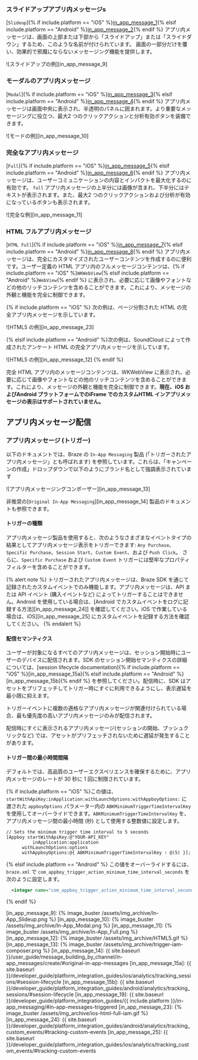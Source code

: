 ### スライドアップアプリ内メッセージs

[`Slideup`]{% if include.platform == "iOS" %}[in_app_message_1]{% elsif include.platform == "Android" %}[in_app_message_2]{% endif %} アプリ内メッセージは、画面の上部または下部から「スライドアップ」または「スライドダウン」するため、このような名前が付けられています。 画面の一部分だけを覆い、効果的で邪魔にならないメッセージング機能を提供します。

![スライドアップの例][in_app_message_9]

### モーダルのアプリ内メッセージ

[`Modal`]{% if include.platform == "iOS" %}[in_app_message_3]{% elsif include.platform == "Android" %}[in_app_message_4]{% endif %} アプリ内メッセージは画面中央に表示され、半透明のパネルに囲まれます。より重要なメッセージングに役立つ、最大2 つのクリックアクションと分析有効ボタンを装備できます。

![モードの例][in_app_message_10]

### 完全なアプリ内メッセージ

[`Full`]{% if include.platform == "iOS" %}[in_app_message_5]{% elsif include.platform == "Android" %}[in_app_message_6]{% endif %} アプリ内メッセージは、ユーザーコミュニケーションの内容とインパクトを最大化するのに有効です。 `full` アプリ内メッセージの上半分には画像が含まれ、下半分にはテキストが表示されます。また、最大2 つのクリックアクションおよび分析が有効になっているボタンも表示されます。

![完全な例][in_app_message_11]

### HTML フルアプリ内メッセージ

[`HTML Full`]{% if include.platform == "iOS" %}[in_app_message_7]{% elsif include.platform == "Android" %}[in_app_message_8]{% endif %} アプリ内メッセージは、完全にカスタマイズされたユーザーコンテンツを作成するのに便利です。ユーザー定義の HTML アプリ内のフルメッセージコンテンツは、{% if include.platform == "iOS" %}`WKWebView`{% elsif include.platform == "Android" %}`WebView`{% endif %} に表示され、必要に応じて画像やフォントなどの他のリッチコンテンツを含めることができます。これにより、メッセージの外観と機能を完全に制御できます。

 {% if include.platform == "iOS" %}
次の例は、ページ分割された HTML の完全アプリ内メッセージを示しています。

![HTML5 の例][in_app_message_23]

 {% elsif include.platform == "Android" %}次の例は、SoundCloud によって作成されたアンケート HTML の完全アプリ内メッセージを示しています。

![HTML5 の例][in_app_message_12]
{% endif %}

完全 HTML アプリ内のメッセージコンテンツは、WKWebView に表示され、必要に応じて画像やフォントなどの他のリッチコンテンツを含めることができます。これにより、メッセージの外観と機能を完全に制御できます。**現在、iOS およびAndroid プラットフォームでのiFrame でのカスタムHTML インアプリメッセージの表示はサポートされていません。**

## アプリ内メッセージ配信

### アプリ内メッセージ (トリガー)

以下のドキュメントでは、Braze の `In-App Messaging` 製品 (「トリガーされたアプリ内メッセージ」とも呼ばれます) を参照しています。これらは、「キャンペーンの作成」ドロップダウンで以下のようにブランド名として強調表示されています

![アプリ内メッセージングコンポーザー][in_app_message_13]

非推奨の[`Original In-App Messaging`][in_app_message_14] 製品のドキュメントも参照できます。

#### トリガーの種類

アプリ内メッセージ製品を使用すると、次のようなさまざまなイベントタイプの結果としてアプリ内メッセージ表示をトリガーできます: `Any Purchase`、`Specific Purchase`、`Session Start`、`Custom Event`、および `Push Click`。 さらに、`Specific Purchase` および `Custom Event` トリガーには堅牢なプロパティフィルターを含めることができます。

{% alert note %}
トリガーされたアプリ内メッセージは、Braze SDK を通じて記録されたカスタムイベントでのみ機能します。アプリ内メッセージは、API または API イベント (購入イベントなど) によってトリガーすることはできません。Android を使用している場合は、[Android でカスタムイベントをログに記録する方法][in_app_message_24]] を確認してください。iOS で作業している場合は、iOS][in_app_message_25] にカスタムイベントを記録する方法を確認してください。
{% endalert %}

#### 配信セマンティクス

ユーザーが対象になるすべてのアプリ内メッセージは、セッション開始時にユーザーのデバイスに配信されます。SDK のセッション開始セマンティクスの詳細については、[session lifecycle documentation]{% if include.platform == "iOS" %}[in_app_message_15a]{% elsif include.platform == "Android" %}[in_app_message_15b]{% endif %} を参照してください。配信時に、SDK はアセットをプリフェッチしてトリガー時にすぐに利用できるようにし、表示遅延を最小限に抑えます。

トリガーイベントに複数の適格なアプリ内メッセージが関連付けられている場合、最も優先度の高いアプリ内メッセージのみが配信されます。

配信時にすぐに表示されるアプリ内メッセージ(セッションの開始、プッシュクリックなど) では、アセットがプリフェッチされないために遅延が発生することがあります。

#### トリガー間の最小時間間隔

デフォルトでは、高品質のユーザーエクスペリエンスを確保するために、アプリ内メッセージのレートが 30 秒に 1 回に制限されています。

{% if include.platform == "iOS" %}この値は、`startWithApiKey:inApplication:withLaunchOptions:withAppboyOptions:` に渡された `appboyOptions` パラメーター内の `ABKMinimumTriggerTimeIntervalKey` を使用してオーバーライドできます。`ABKMinimumTriggerTimeIntervalKey` を、アプリ内メッセージ間の最小時間 (秒) として使用する整数値に設定します。

```objc
// Sets the minimum trigger time interval to 5 seconds
[Appboy startWithApiKey:@"YOUR-API_KEY"
          inApplication:application
      withLaunchOptions:options
      withAppboyOptions:@{ ABKMinimumTriggerTimeIntervalKey : @(5) }];
```

{% elsif include.platform == "Android" %}
この値をオーバーライドするには、`braze.xml` で `com_appboy_trigger_action_minimum_time_interval_seconds` を次のように設定します。

```xml
  <integer name="com_appboy_trigger_action_minimum_time_interval_seconds">5</integer>
```
{% endif %}

[in_app_message_1]: http://appboy.github.io/appboy-ios-sdk/docs/interface_a_b_k_in_app_message_slideup.html
[in_app_message_2]: https://braze-inc.github.io/braze-android-sdk/kdoc/braze-android-sdk/com.braze.models.inappmessage/-in-app-message-slideup/index.html
[in_app_message_3]: http://appboy.github.io/appboy-ios-sdk/docs/interface_a_b_k_in_app_message_modal.html
[in_app_message_4]: https://braze-inc.github.io/braze-android-sdk/kdoc/braze-android-sdk/com.braze.models.inappmessage/-in-app-message-modal/index.html
[in_app_message_5]: http://appboy.github.io/appboy-ios-sdk/docs/interface_a_b_k_in_app_message_full.html
[in_app_message_6]: https://braze-inc.github.io/braze-android-sdk/kdoc/braze-android-sdk/com.braze.models.inappmessage/-in-app-message-full/index.html
[in_app_message_7]: http://appboy.github.io/appboy-ios-sdk/docs/interface_a_b_k_in_app_message_h_t_m_l_full.html
[in_app_message_8]: https://braze-inc.github.io/braze-android-sdk/kdoc/braze-android-sdk/com.braze.models.inappmessage/-in-app-message-html-full/index.html
[in_app_message_9]: {% image_buster /assets/img_archive/In-App_Slideup.png %}
[in_app_message_10]: {% image_buster /assets/img_archive/In-App_Modal.png %}
[in_app_message_11]: {% image_buster /assets/img_archive/In-App_Full.png %}
[in_app_message_12]: {% image_buster /assets/img_archive/HTML5.gif %}
[in_app_message_13]: {% image_buster /assets/img_archive/trigger-iam-composer.png %}
[in_app_message_14]: {{ site.baseurl }}/user_guide/message_building_by_channel/in-app_messages/create/#original-in-app-messages
[in_app_message_15a]: {{ site.baseurl }}/developer_guide/platform_integration_guides/ios/analytics/tracking_sessions/#session-lifecycle
[in_app_message_15b]: {{ site.baseurl }}/developer_guide/platform_integration_guides/android/analytics/tracking_sessions/#session-lifecycle
[in_app_message_19]: {{ site.baseurl }}/developer_guide/platform_integration_guides/{{ include.platform }}/in-app_messaging/#in-app-messages-triggered
[in_app_message_23]: {% image_buster /assets/img_archive/ios-html-full-iam.gif %}
[in_app_message_24]: {{ site.baseurl }}/developer_guide/platform_integration_guides/android/analytics/tracking_custom_events/#tracking-custom-events
[in_app_message_25]: {{ site.baseurl }}/developer_guide/platform_integration_guides/ios/analytics/tracking_custom_events/#tracking-custom-events

